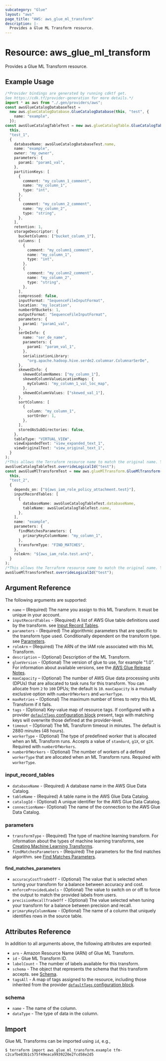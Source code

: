 ```yaml
---
subcategory: "Glue"
layout: "aws"
page_title: "AWS: aws_glue_ml_transform"
description: |-
  Provides a Glue ML Transform resource.
---
```


# Resource: aws\_glue\_ml\_transform

Provides a Glue ML Transform resource.

## Example Usage

```typescript
/*Provider bindings are generated by running cdktf get.
See https://cdk.tf/provider-generation for more details.*/
import * as aws from "./.gen/providers/aws";
const awsGlueCatalogDatabaseTest =
  new aws.glueCatalogDatabase.GlueCatalogDatabase(this, "test", {
    name: "example",
  });
const awsGlueCatalogTableTest = new aws.glueCatalogTable.GlueCatalogTable(
  this,
  "test_1",
  {
    databaseName: awsGlueCatalogDatabaseTest.name,
    name: "example",
    owner: "my_owner",
    parameters: {
      param1: "param1_val",
    },
    partitionKeys: [
      {
        comment: "my_column_1_comment",
        name: "my_column_1",
        type: "int",
      },
      {
        comment: "my_column_2_comment",
        name: "my_column_2",
        type: "string",
      },
    ],
    retention: 1,
    storageDescriptor: {
      bucketColumns: ["bucket_column_1"],
      columns: [
        {
          comment: "my_column1_comment",
          name: "my_column_1",
          type: "int",
        },
        {
          comment: "my_column2_comment",
          name: "my_column_2",
          type: "string",
        },
      ],
      compressed: false,
      inputFormat: "SequenceFileInputFormat",
      location: "my_location",
      numberOfBuckets: 1,
      outputFormat: "SequenceFileInputFormat",
      parameters: {
        param1: "param1_val",
      },
      serDeInfo: {
        name: "ser_de_name",
        parameters: {
          param1: "param_val_1",
        },
        serializationLibrary:
          "org.apache.hadoop.hive.serde2.columnar.ColumnarSerDe",
      },
      skewedInfo: {
        skewedColumnNames: ["my_column_1"],
        skewedColumnValueLocationMaps: {
          myColumn1: "my_column_1_val_loc_map",
        },
        skewedColumnValues: ["skewed_val_1"],
      },
      sortColumns: [
        {
          column: "my_column_1",
          sortOrder: 1,
        },
      ],
      storedAsSubDirectories: false,
    },
    tableType: "VIRTUAL_VIEW",
    viewExpandedText: "view_expanded_text_1",
    viewOriginalText: "view_original_text_1",
  }
);
/*This allows the Terraform resource name to match the original name. You can remove the call if you don't need them to match.*/
awsGlueCatalogTableTest.overrideLogicalId("test");
const awsGlueMlTransformTest = new aws.glueMlTransform.GlueMlTransform(
  this,
  "test_2",
  {
    depends_on: ["${aws_iam_role_policy_attachment.test}"],
    inputRecordTables: [
      {
        databaseName: awsGlueCatalogTableTest.databaseName,
        tableName: awsGlueCatalogTableTest.name,
      },
    ],
    name: "example",
    parameters: {
      findMatchesParameters: {
        primaryKeyColumnName: "my_column_1",
      },
      transformType: "FIND_MATCHES",
    },
    roleArn: "${aws_iam_role.test.arn}",
  }
);
/*This allows the Terraform resource name to match the original name. You can remove the call if you don't need them to match.*/
awsGlueMlTransformTest.overrideLogicalId("test");

```

## Argument Reference

The following arguments are supported:

* `name` – (Required) The name you assign to this ML Transform. It must be unique in your account.
* `inputRecordTables` - (Required)  A list of AWS Glue table definitions used by the transform. see [Input Record Tables](#input_record_tables).
* `parameters` - (Required) The algorithmic parameters that are specific to the transform type used. Conditionally dependent on the transform type. see [Parameters](#parameters).
* `roleArn` – (Required) The ARN of the IAM role associated with this ML Transform.
* `description` – (Optional) Description of the ML Transform.
* `glueVersion` - (Optional) The version of glue to use, for example "1.0". For information about available versions, see the [AWS Glue Release Notes](https://docs.aws.amazon.com/glue/latest/dg/release-notes.html).
* `maxCapacity` – (Optional) The number of AWS Glue data processing units (DPUs) that are allocated to task runs for this transform. You can allocate from `2` to `100` DPUs; the default is `10`. `maxCapacity` is a mutually exclusive option with `numberOfWorkers` and `workerType`.
* `maxRetries` – (Optional) The maximum number of times to retry this ML Transform if it fails.
* `tags` - (Optional) Key-value map of resource tags. If configured with a provider [`defaultTags` configuration block](https://registry.terraform.io/providers/hashicorp/aws/latest/docs#default_tags-configuration-block) present, tags with matching keys will overwrite those defined at the provider-level.
* `timeout` – (Optional) The ML Transform timeout in minutes. The default is 2880 minutes (48 hours).
* `workerType` - (Optional) The type of predefined worker that is allocated when an ML Transform runs. Accepts a value of `standard`, `g1X`, or `g2X`. Required with `numberOfWorkers`.
* `numberOfWorkers` - (Optional) The number of workers of a defined `workerType` that are allocated when an ML Transform runs. Required with `workerType`.

### input\_record\_tables

* `databaseName` - (Required) A database name in the AWS Glue Data Catalog.
* `tableName` - (Required) A table name in the AWS Glue Data Catalog.
* `catalogId` - (Optional) A unique identifier for the AWS Glue Data Catalog.
* `connectionName`- (Optional) The name of the connection to the AWS Glue Data Catalog.

### parameters

* `transformType` - (Required) The type of machine learning transform. For information about the types of machine learning transforms, see [Creating Machine Learning Transforms](http://docs.aws.amazon.com/glue/latest/dg/add-job-machine-learning-transform.html).
* `findMatchesParameters` - (Required) The parameters for the find matches algorithm. see [Find Matches Parameters](#find_matches_parameters).

#### find\_matches\_parameters

* `accuracyCostTradeOff` - (Optional) The value that is selected when tuning your transform for a balance between accuracy and cost.
* `enforceProvidedLabels` - (Optional) The value to switch on or off to force the output to match the provided labels from users.
* `precisionRecallTradeOff` - (Optional) The value selected when tuning your transform for a balance between precision and recall.
* `primaryKeyColumnName` - (Optional) The name of a column that uniquely identifies rows in the source table.

## Attributes Reference

In addition to all arguments above, the following attributes are exported:

* `arn` - Amazon Resource Name (ARN) of Glue ML Transform.
* `id` - Glue ML Transform ID.
* `labelCount` - The number of labels available for this transform.
* `schema` - The object that represents the schema that this transform accepts. see [Schema](#schema).
* `tagsAll` - A map of tags assigned to the resource, including those inherited from the provider [`defaultTags` configuration block](https://registry.terraform.io/providers/hashicorp/aws/latest/docs#default_tags-configuration-block).

### schema

* `name` - The name of the column.
* `dataType` - The type of data in the column.

## Import

Glue ML Transforms can be imported using `id`, e.g.,

```console
$ terraform import aws_glue_ml_transform.example tfm-c2cafbe83b1c575f49eaca9939220e2fcd58e2d5
```
